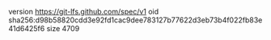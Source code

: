 version https://git-lfs.github.com/spec/v1
oid sha256:d98b58820cdd3e92fd1cac9dee783127b77622d3eb73b4f022fb83e41d6425f6
size 4709
